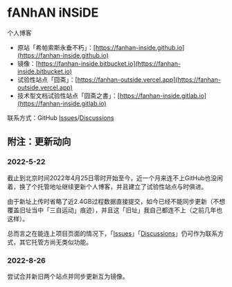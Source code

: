 # fANhAN iNSiDE

个人博客

+ 原站「希帕索斯永垂不朽」：[https://fanhan-inside.github.io](https://fanhan-inside.github.io)
+ 镜像：[https://fanhan-inside.bitbucket.io](https://fanhan-inside.bitbucket.io)
+ 试验性站点「囧斋」：[https://fanhan-outside.vercel.app](https://fanhan-outside.vercel.app)
+ 技术型文档试验性站点「囧斋之書」：[https://fanhan-inside.gitlab.io](https://fanhan-inside.gitlab.io)

联系方式：GitHub [Issues](https://github.com/fanhan-inside/fanhan-inside.github.io/issues)/[Discussions](https://github.com/fanhan-inside/fanhan-inside.github.io/discussions)

## 附注：更新动向

### 2022-5-22

截止到北京时间2022年4月25日零时开始至今，近一个月来连不上GitHub也没闲着，换了个托管地址继续更新个人博客，并且建立了试验性站点与时俱进。

由于新址上传时省略了近2.4GB过程数据直接提交，如今已经不能同步更新（不想覆盖旧址当中「三自运动」痕迹），并且这「旧址」我自己都连不上（之前几年也这样）。

总而言之在能连上项目页面的情况下，「[Issues](https://github.com/fanhan-inside/fanhan-inside.github.io/issues)」「[Discussions](https://github.com/fanhan-inside/fanhan-inside.github.io/discussions)」仍可作为联系方式，其它托管方尚无类似功能。

### 2022-8-26

尝试合并新旧两个站点并同步更新互为镜像。
